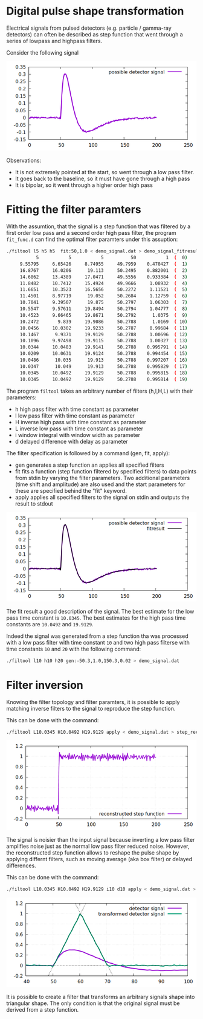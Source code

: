# Digital pulse shape transformation

Electrical signals from pulsed detectors (e.g. particle / gamma-ray detectors) can often be described as step function that went through a series of lowpass and highpass filters.

Consider the following signal

![demo_signal](demo_signal.png)

Observations:
  - It is not extremely pointed at the start, so went through a low pass filter.
  - It goes back to the baseline, so it must have gone through a high pass
  - It is bipolar, so it went through a higher order high pass

# Fitting the filter paramters

With the assumtion, that the signal is a step function that was filtered by a first order low pass and a second order high pass filter, the program `fit_func.d` can find the optimal filter paramters under this assuption:

```bash 
./filtool l5 h5 h5  fit:50,1.0 < demo_signal.dat > demo_signal_fitresult.dat 
           5           5           5          50           1  (  0)
     9.55795     6.65426     8.74955     49.7959    0.470427  (  1)     chi=89.6374
     16.8767     16.0206      19.113     50.2495    0.882001  (  2)     chi=51.6394
     14.6862     13.4389     17.0471     49.5556    0.933384  (  3)     chi=28.239
     11.8482     10.7412     15.4924     49.9666     1.08932  (  4)     chi=7.88296
     11.6651     10.3523     16.5656     50.2272     1.11521  (  5)     chi=4.47645
     11.4501     8.97719      19.052     50.2684     1.12759  (  6)     chi=4.45283
     10.7041     9.39507      19.875     50.2797     1.06303  (  7)     chi=3.87555
     10.5547     9.57611     19.8494     50.2794     1.04777  (  8)     chi=3.85333
     10.4523     9.66465     19.8671     50.2792      1.0375  (  9)     chi=3.85293
     10.2472       9.839     19.9086     50.2788      1.0169  ( 10)     chi=3.85281
     10.0456     10.0302     19.9233     50.2787     0.99684  ( 11)     chi=3.85272
     10.1467      9.9371     19.9129     50.2788     1.00696  ( 12)     chi=3.8525
     10.1096     9.97498     19.9115     50.2788     1.00327  ( 13)     chi=3.85247
     10.0344     10.0483     19.9141     50.2788    0.995791  ( 14)     chi=3.85246
     10.0209     10.0631     19.9124     50.2788    0.994454  ( 15)     chi=3.85245
     10.0486      10.035      19.913     50.2788    0.997207  ( 16)     chi=3.85245
     10.0347      10.049      19.913     50.2788    0.995829  ( 17)     chi=3.85245
     10.0345     10.0492     19.9129     50.2788    0.995815  ( 18)     chi=3.85245
     10.0345     10.0492     19.9129     50.2788    0.995814  ( 19)     chi=3.85245

```

The program `filtool` takes an arbitrary number of filters (h,l,H,L) with their parameters:
  - h high pass filter with time constant as parameter
  - l low pass filter with time constant as parameter 
  - H inverse high pass with time constant as parameter
  - L inverse low pass with time constant as parameter
  - i window integral with window width as parameter
  - d delayed difference with delay as parameter

The filter specification is followed by a command (gen, fit, apply):
  - gen generates a step function an applies all specified filters
  - fit fits a function (step function filtered by specified filters) to data points from stdin by varying the filter parameters. Two additional parameters (time shift and amplitude) are also used and the start parameters for these are specified behind the "fit" keyword.
  - apply applies all specified filters to the signal on stdin and outputs the result to stdout

![demo_signal_fit](demo_signal_fit.png)

The fit result a good description of the signal. 
The best estimate for the low pass time constant is `10.0345`.
The best estimates for the high pass time constants are `10.0492` and `19.9129`.

Indeed the signal was generated from a step function tha was processed with a low pass filter with time constant `10` and two high pass filterse with time constants `10` and `20` with the following command:

```bash
./filtool l10 h10 h20 gen:-50.3,1.0,150.3,0.02 > demo_signal.dat
```

# Filter inversion

Knowing the filter topology and filter paramters, it is possible to apply matching inverse filters to the signal to reproduce the step function.

This can be done with the command: 

```bash
./filtool L10.0345 H10.0492 H19.9129 apply < demo_signal.dat > step_reconstruction.dat
```

![step_reconstruction](step_reconstruction.png)

The signal is noisier than the input signal because inverting a low pass filter amplifies noise just as the normal low pass filter reduced noise.
However, the reconstructed step function allows to reshape the pulse shape by applying differnt filters, such as moving average (aka box filter) or delayed differences.

This can be done with the command: 

```bash
./filtool L10.0345 H10.0492 H19.9129 i10 d10 apply < demo_signal.dat > triangle.dat
```

![triangle](triangle.png)

It is possible to create a filter that transforms an arbitrary signals shape into triangular shape.
The only condition is that the original signal must be derived from a step function. 

